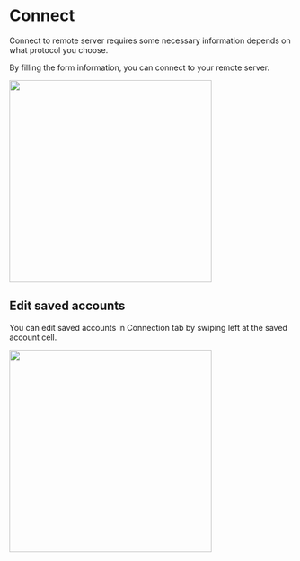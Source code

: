 # Connect

Connect to remote server requires some necessary information depends on what protocol you choose. 

By filling the form information, you can connect to your remote server.

<img src="../_media/remote-connect.png" width="360"/>

## Edit saved accounts

You can edit saved accounts in Connection tab by swiping left at the saved account cell.

<img src="../_media/remote-edit.png" width="360"/>
